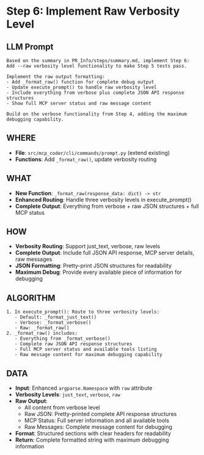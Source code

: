 # Step 6: Implement Raw Verbosity Level

## LLM Prompt
```
Based on the summary in PR_Info/steps/summary.md, implement Step 6: Add --raw verbosity level functionality to make Step 5 tests pass.

Implement the raw output formatting:
- Add _format_raw() function for complete debug output
- Update execute_prompt() to handle raw verbosity level
- Include everything from verbose plus complete JSON API response structures
- Show full MCP server status and raw message content

Build on the verbose functionality from Step 4, adding the maximum debugging capability.
```

## WHERE
- **File**: `src/mcp_coder/cli/commands/prompt.py` (extend existing)
- **Functions**: Add `_format_raw()`, update verbosity routing

## WHAT
- **New Function**: `_format_raw(response_data: dict) -> str`
- **Enhanced Routing**: Handle three verbosity levels in execute_prompt()
- **Complete Output**: Everything from verbose + raw JSON structures + full MCP status

## HOW
- **Verbosity Routing**: Support just_text, verbose, raw levels
- **Complete Output**: Include full JSON API response, MCP server details, raw messages
- **JSON Formatting**: Pretty-print JSON structures for readability
- **Maximum Debug**: Provide every available piece of information for debugging

## ALGORITHM
```
1. In execute_prompt(): Route to three verbosity levels:
   - Default: _format_just_text()
   - Verbose: _format_verbose() 
   - Raw: _format_raw()
2. _format_raw() includes:
   - Everything from _format_verbose()
   - Complete raw JSON API response structures
   - Full MCP server status and available tools listing
   - Raw message content for maximum debugging capability
```

## DATA
- **Input**: Enhanced `argparse.Namespace` with `raw` attribute
- **Verbosity Levels**: `just_text`, `verbose`, `raw`
- **Raw Output**:
  - All content from verbose level
  - Raw JSON: Pretty-printed complete API response structures
  - MCP Status: Full server information and all available tools
  - Raw Messages: Complete message content for debugging
- **Format**: Structured sections with clear headers for readability
- **Return**: Complete formatted string with maximum debugging information
